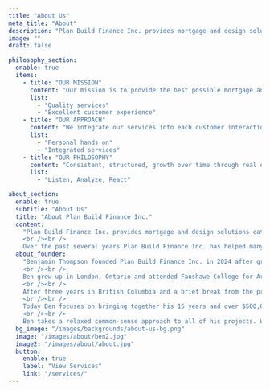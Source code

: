 ```yaml
---
title: "About Us"
meta_title: "About"
description: "Plan Build Finance Inc. provides mortgage and design solutions catered to our clients specific needs across Ontario."
image: ""
draft: false

philosophy_section:
  enable: true
  items:
    - title: "OUR MISSION"
      content: "Our mission is to provide the best possible mortgage and design solutions."
      list:
        - "Quality services"
        - "Excellent customer experience"
    - title: "OUR APPROACH"
      content: "We integrate our services into each customer interaction to ensure the highest possible result for each mortgage and design project."
      list:
        - "Personal hands on"
        - "Integrated services"
    - title: "OUR PHILOSOPHY"
      content: "Consistent, structured, growth over time through real estate investing. This can be as small as a single family mortgage for you and your family or a structured growth approach leading to a large scale real estate portfolio."
      list:
        - "Listen, Analyze, React"

about_section:
  enable: true
  subtitle: "About Us"
  title: "About Plan Build Finance Inc."
  content:
    "Plan Build Finance Inc. provides mortgage and design solutions catered to our clients specific needs across Ontario. We are licensed in both mortgages and small buildings making us exceptionally well qualified to elevate the value of our clients assets to their full potential. Our clients and industry partners form the cornerstone of our success and therefore we truly value our customers' business and our industry relations.
    <br /><br />
    Over the past several years Plan Build Finance Inc. has helped many home owners and investors alike save money and secure their assets for future long-term growth. We have also designed, built, financed and managed our own real-estate investments and therefore bring the necessary hands-on expertise into our solutions."
  about_founder:
    "Benjamin Thompson founded Plan Build Finance Inc. in 2024 after growing a real estate portfolio of 17 units across Southwestern Ontario and managing the construction of over $500,000,000 of residential, industrial, institutional and commercial projects across North America. With his experience and passion for all things construction and finance he brings unmatched potential to his clients and seeks to improve their well being and the local communities we live in.
    <br /><br />
    Ben grew up in London, Ontario and attended Fanshawe College for Architectural Technology. While working in Ottawa on a Co-op work term he studied after hours and on weekends and obtained his design license for Small Buildings. After graduation in 2011 he relocated to Vancouver, British Columbia and started his career with a smaller local General Contractor in an estimating and management role. While working for KDS Construction Ltd. he continued his studies and became qualified as a Professional Quantity Surveyor with the Canadian Institute of Quantity Surveyors. While in British Columbia he worked on many institutional and educational projects including many prison, hospital and university renovation projects and the conversion of a newsprint factory into a modern day film studio.
    <br /><br />
    After three years in British Columbia and a brief break from the profession Ben returned back to his hometown of London, Ontario where he continued his work with a larger general contractor. Ben became responsible for the finances, management, design and permitting of large scale industrial projects across Ontario. Shortly after his return he became Gold Seal Certified with the Canadian Construction Association and started building his own real estate investment portfolio. Leveraging all of his skills he was able to successfully design, build, and finance 17 of his own rental units including two of the first Accessory Dwelling Units in both London, Ontario and Sarnia, Ontario. With a background in construction design and finance it complemented the expansion into the residential and commercial lending sectors and Plan Build FInance Inc. was born.
    <br /><br />
    Today Ben focuses on bringing together his 15 years and over $500,000,000 of experience in the construction, design and finance sectors together under one brand to breed a new well informed and strategic home owner and investor.
    <br /><br />
    Ben takes a relaxed common-sense approach to all of his projects. When he isn’t focused mentally on how to construct and deconstruct a project he can usually be found on long walks with his partner Katie, hiking in nature, exploring the world or enjoying a cold pint with friends."
  bg_image: "/images/backgrounds/about-us-bg.png"
  image: "/images/about/ben2.jpg"
  image2: "/images/about/about.jpg"
  button:
    enable: true
    label: "View Services"
    link: "/services/"
---
```

